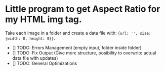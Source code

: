 # Little program to get Aspect Ratio for my HTML img tag.

Take each image in a folder and create a data file with: `{url: '', size: {width: 0, height: 0}}`.

- [] TODO: Errors Management (empty input, folder inside folder)
- [] TODO: Fix Output (Give more structure, posibility to overwrite actual data file with updates)
- [] TODO: General Optimizations
